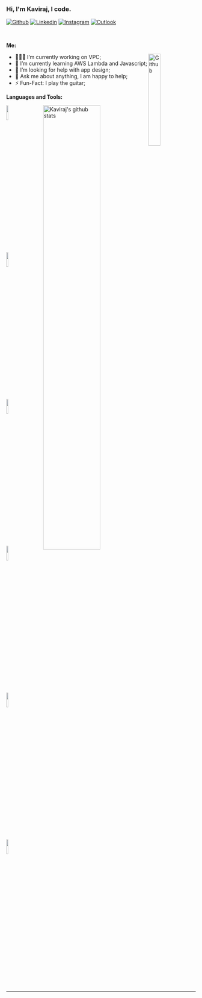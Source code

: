 ### Hi, I'm Kaviraj, I code.

<!-- Your badges
You can use the website to generate badges: .
-->

[![Github](https://img.shields.io/badge/-Github-000?style=flat&logo=Github&logoColor=white)](https://github.com/flushthemoney)
[![Linkedin](https://img.shields.io/badge/-LinkedIn-blue?style=flat&logo=Linkedin&logoColor=white)](https://www.linkedin.com/in/kaviraj-s-4a3042252/)
[![Instagram](https://img.shields.io/badge/-Instagram-c13584?style=flat&labelColor=c13584&logo=instagram&logoColor=white)](https://www.instagram.com/kaviraj_562/)
[![Outlook](https://img.shields.io/badge/-Outlook-0078D4?style=flat&logo=Microsoft-Outlook&logoColor=white)](mailto:s.kaviraj@outlook.com)

&nbsp;

<!-- Talking about you -->
**Me:**

<!-- Any image aligned to the right. Beware the width -->
<img width="25%" align="right" alt="Github" src="https://github.com/flushthemoney/flushthemoney/assets/122557313/23187c56-df28-4f31-b8e4-1abdb172c38b" />

- 👨🏽‍💻 I’m currently working on VPC;
- 🌱 I’m currently learning AWS Lambda and Javascript; 
- 🤔 I’m looking for help with app design;
- 💬 Ask me about anything, I am happy to help;
- ⚡ Fun-Fact: I play the guitar;

**Languages and Tools:** 

<!-- Your github readme stats
You can use this api: https://github.com/anuraghazra/github-readme-stats
-->
<p>
  <a href="https://github.com/flushthemoney">
    <img width="55%" align="right" alt="Kaviraj's github stats" src="https://github-readme-stats.vercel.app/api?username=flushthemoney&show_icons=true&hide_border=true" />
  </a>

  <!-- Your languages and tools. Be careful with the alignment. 
  You can use this sites to get logos: https://www.vectorlogo.zone or https://simpleicons.org/
  -->
  <code><img width="10%" src="https://www.vectorlogo.zone/logos/python/python-ar21.svg"></code>
  <code><img width="10%" src="https://www.vectorlogo.zone/logos/java/java-ar21.svg"></code>
  <code><img width="10%" src="https://www.vectorlogo.zone/logos/mysql/mysql-official.svg"></code>
  <br />
  <code><img width="10%" src="https://www.vectorlogo.zone/logos/git-scm/git-scm-ar21.svg"></code>
  <code><img width="10%" src="https://www.vectorlogo.zone/logos/gnu_bash/gnu_bash-ar21.svg"></code>
  <code><img width="10%" src="https://www.vectorlogo.zone/logos/json/json-ar21.svg"></code>

</p>


---

